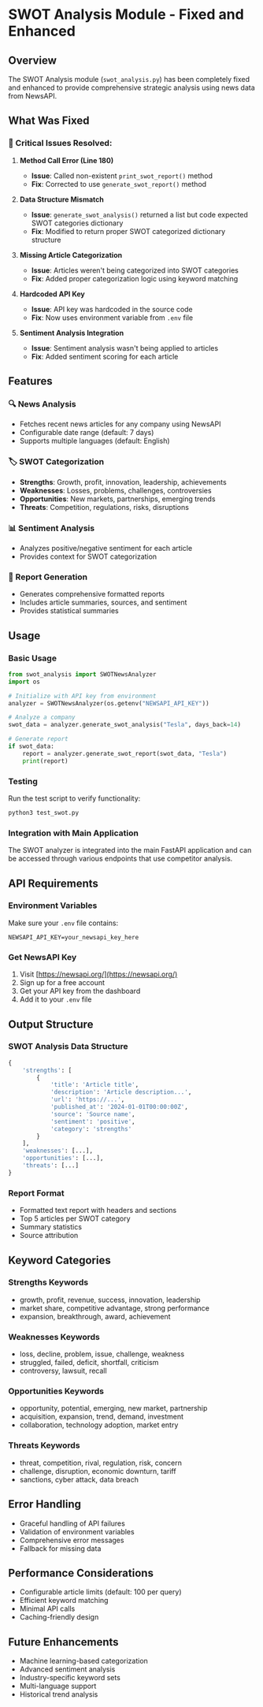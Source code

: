 # SWOT Analysis Module - Fixed and Enhanced

## Overview

The SWOT Analysis module (`swot_analysis.py`) has been completely fixed and enhanced to provide comprehensive strategic analysis using news data from NewsAPI.

## What Was Fixed

### 🐛 Critical Issues Resolved:

1. **Method Call Error (Line 180)**
   - **Issue**: Called non-existent `print_swot_report()` method
   - **Fix**: Corrected to use `generate_swot_report()` method

2. **Data Structure Mismatch**
   - **Issue**: `generate_swot_analysis()` returned a list but code expected SWOT categories dictionary
   - **Fix**: Modified to return proper SWOT categorized dictionary structure

3. **Missing Article Categorization**
   - **Issue**: Articles weren't being categorized into SWOT categories
   - **Fix**: Added proper categorization logic using keyword matching

4. **Hardcoded API Key**
   - **Issue**: API key was hardcoded in the source code
   - **Fix**: Now uses environment variable from `.env` file

5. **Sentiment Analysis Integration**
   - **Issue**: Sentiment analysis wasn't being applied to articles
   - **Fix**: Added sentiment scoring for each article

## Features

### 🔍 News Analysis
- Fetches recent news articles for any company using NewsAPI
- Configurable date range (default: 7 days)
- Supports multiple languages (default: English)

### 🏷️ SWOT Categorization
- **Strengths**: Growth, profit, innovation, leadership, achievements
- **Weaknesses**: Losses, problems, challenges, controversies
- **Opportunities**: New markets, partnerships, emerging trends
- **Threats**: Competition, regulations, risks, disruptions

### 📊 Sentiment Analysis
- Analyzes positive/negative sentiment for each article
- Provides context for SWOT categorization

### 📄 Report Generation
- Generates comprehensive formatted reports
- Includes article summaries, sources, and sentiment
- Provides statistical summaries

## Usage

### Basic Usage

```python
from swot_analysis import SWOTNewsAnalyzer
import os

# Initialize with API key from environment
analyzer = SWOTNewsAnalyzer(os.getenv("NEWSAPI_API_KEY"))

# Analyze a company
swot_data = analyzer.generate_swot_analysis("Tesla", days_back=14)

# Generate report
if swot_data:
    report = analyzer.generate_swot_report(swot_data, "Tesla")
    print(report)
```

### Testing

Run the test script to verify functionality:

```bash
python3 test_swot.py
```

### Integration with Main Application

The SWOT analyzer is integrated into the main FastAPI application and can be accessed through various endpoints that use competitor analysis.

## API Requirements

### Environment Variables

Make sure your `.env` file contains:
```
NEWSAPI_API_KEY=your_newsapi_key_here
```

### Get NewsAPI Key

1. Visit [https://newsapi.org/](https://newsapi.org/)
2. Sign up for a free account
3. Get your API key from the dashboard
4. Add it to your `.env` file

## Output Structure

### SWOT Analysis Data Structure

```python
{
    'strengths': [
        {
            'title': 'Article title',
            'description': 'Article description...',
            'url': 'https://...',
            'published_at': '2024-01-01T00:00:00Z',
            'source': 'Source name',
            'sentiment': 'positive',
            'category': 'strengths'
        }
    ],
    'weaknesses': [...],
    'opportunities': [...],
    'threats': [...]
}
```

### Report Format

- Formatted text report with headers and sections
- Top 5 articles per SWOT category
- Summary statistics
- Source attribution

## Keyword Categories

### Strengths Keywords
- growth, profit, revenue, success, innovation, leadership
- market share, competitive advantage, strong performance
- expansion, breakthrough, award, achievement

### Weaknesses Keywords
- loss, decline, problem, issue, challenge, weakness
- struggled, failed, deficit, shortfall, criticism
- controversy, lawsuit, recall

### Opportunities Keywords
- opportunity, potential, emerging, new market, partnership
- acquisition, expansion, trend, demand, investment
- collaboration, technology adoption, market entry

### Threats Keywords
- threat, competition, rival, regulation, risk, concern
- challenge, disruption, economic downturn, tariff
- sanctions, cyber attack, data breach

## Error Handling

- Graceful handling of API failures
- Validation of environment variables
- Comprehensive error messages
- Fallback for missing data

## Performance Considerations

- Configurable article limits (default: 100 per query)
- Efficient keyword matching
- Minimal API calls
- Caching-friendly design

## Future Enhancements

- Machine learning-based categorization
- Advanced sentiment analysis
- Industry-specific keyword sets
- Multi-language support
- Historical trend analysis
